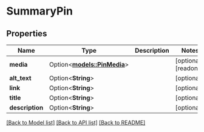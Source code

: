 # SummaryPin

## Properties

Name | Type | Description | Notes
------------ | ------------- | ------------- | -------------
**media** | Option<[**models::PinMedia**](PinMedia.md)> |  | [optional][readonly]
**alt_text** | Option<**String**> |  | [optional]
**link** | Option<**String**> |  | [optional]
**title** | Option<**String**> |  | [optional]
**description** | Option<**String**> |  | [optional]

[[Back to Model list]](../README.md#documentation-for-models) [[Back to API list]](../README.md#documentation-for-api-endpoints) [[Back to README]](../README.md)


